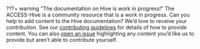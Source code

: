 ???+ warning "The documentation on Hive is work in progress!"
    The ACCESS-Hive is a community resource that is a work in progress. Can you help to add content to the Hive documentation? We’d love to receive your contribution. See our [contributing guidelines](https://access-hive.org.au/about/contribute) for details of how to provide content. You can also [open an issue](https://github.com/ACCESS-Hive/access-hive.github.io/issues) highlighting any content you’d like us to provide but aren’t able to contribute yourself.